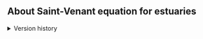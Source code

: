 ## About Saint-Venant equation for estuaries

<details>
<summary>Version history</summary>

| Version | Date      | Summary                                |
|--------:|-----------|----------------------------------------|
|    0.1.0| 03/06/2024| Commit of estuarine branch             |
|    0.2.0| 03/21/2024| Many updates                           |
|    0.3.0| 04/01/2024| Added density computation, readme file |
|    0.4.0| 04/02/2024| Docstrings                             |
|    0.5.0| 04/03/2024| Boundary conditions and convergence    |

</details>